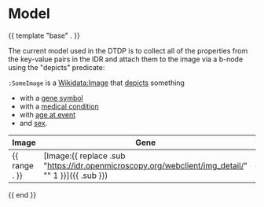 # Model

{{ template "base" . }}

The current model used in the DTDP is to collect all of the
properties from the key-value pairs in the IDR and attach
them to the image via a b-node using the "depicts" predicate:

`:SomeImage` is a [Wikidata:Image](http://www.wikidata.org/entity/Q478798)
that [depicts](https://www.wikidata.org/wiki/Property:P180) something
 * with a [gene symbol](http://www.wikidata.org/prop/direct/P353)
 * with a [medical condition](http://www.wikidata.org/prop/direct/P1050)
 * with [age at event](http://www.wikidata.org/prop/direct/P3629)
 * and [sex](http://www.wikidata.org/prop/direct/P21).

| Image | Gene | Condition | Age | Sex |
| ----- | ---- | --------- | --- | --- |
{{ range . }}| [Image:{{ replace .sub "https://idr.openmicroscopy.org/webclient/img_detail/" "" 1 }}]({{ .sub }}) | {{ .gene }} | {{ .condition }} | {{ .age }} | {{ .sex }} |
{{ end }}
